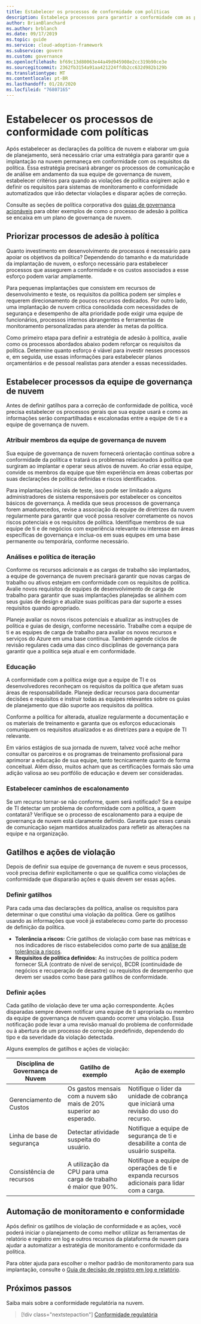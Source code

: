 ```yaml
---
title: Estabelecer os processos de conformidade com políticas
description: Estabeleça processos para garantir a conformidade com as políticas corporativas.
author: BrianBlanchard
ms.author: brblanch
ms.date: 09/17/2019
ms.topic: guide
ms.service: cloud-adoption-framework
ms.subservice: govern
ms.custom: governance
ms.openlocfilehash: bf69c13d80063e44a49d945908e2cc319b90ce3e
ms.sourcegitcommit: 2362fb3154a91aa421224ffdb2cc632d982b129b
ms.translationtype: MT
ms.contentlocale: pt-BR
ms.lasthandoff: 01/28/2020
ms.locfileid: "76807165"
---
```

<!-- markdownlint-disable MD026 -->

# <a name="establish-policy-adherence-processes"></a>Estabelecer os processos de conformidade com políticas

Após estabelecer as declarações da política de nuvem e elaborar um guia de planejamento, será necessário criar uma estratégia para garantir que a implantação na nuvem permaneça em conformidade com os requisitos da política. Essa estratégia precisará abranger os processos de comunicação e de análise em andamento da sua equipe de governança de nuvem, estabelecer critérios para quando as violações de política exigirem ação e definir os requisitos para sistemas de monitoramento e conformidade automatizados que irão detectar violações e disparar ações de correção.

Consulte as seções de política corporativa dos [guias de governança acionáveis](../guides/index.md) para obter exemplos de como o processo de adesão à política se encaixa em um plano de governança de nuvem.

## <a name="prioritize-policy-adherence-processes"></a>Priorizar processos de adesão à política

Quanto investimento em desenvolvimento de processos é necessário para apoiar os objetivos da política? Dependendo do tamanho e da maturidade da implantação de nuvem, o esforço necessário para estabelecer processos que assegurem a conformidade e os custos associados a esse esforço podem variar amplamente.

Para pequenas implantações que consistem em recursos de desenvolvimento e teste, os requisitos da política podem ser simples e requerem direcionamento de poucos recursos dedicados. Por outro lado, uma implantação de nuvem crítica consolidada com necessidades de segurança e desempenho de alta prioridade pode exigir uma equipe de funcionários, processos internos abrangentes e ferramentas de monitoramento personalizadas para atender às metas da política.

Como primeiro etapa para definir a estratégia de adesão à política, avalie como os processos abordados abaixo podem reforçar os requisitos da política. Determine quanto esforço é viável para investir nesses processos e, em seguida, use essas informações para estabelecer planos orçamentários e de pessoal realistas para atender a essas necessidades.

## <a name="establish-cloud-governance-team-processes"></a>Estabelecer processos da equipe de governança de nuvem

Antes de definir gatilhos para a correção de conformidade de política, você precisa estabelecer os processos gerais que sua equipe usará e como as informações serão compartilhadas e escalonadas entre a equipe de ti e a equipe de governança de nuvem.

### <a name="assign-cloud-governance-team-members"></a>Atribuir membros da equipe de governança de nuvem

Sua equipe de governança de nuvem fornecerá orientação contínua sobre a conformidade da política e tratará os problemas relacionados à política que surgiram ao implantar e operar seus ativos de nuvem. Ao criar essa equipe, convide os membros da equipe que têm experiência em áreas cobertas por suas declarações de política definidas e riscos identificados.

Para implantações iniciais de teste, isso pode ser limitado a alguns administradores de sistema responsáveis por estabelecer os conceitos básicos de governança. À medida que seus processos de governança forem amadurecedos, revise a associação da equipe de diretrizes da nuvem regularmente para garantir que você possa resolver corretamente os novos riscos potenciais e os requisitos de política. Identifique membros de sua equipe de ti e de negócios com experiência relevante ou interesse em áreas específicas de governança e inclua-os em suas equipes em uma base permanente ou temporária, conforme necessário.

### <a name="reviews-and-policy-iteration"></a>Análises e política de iteração

Conforme os recursos adicionais e as cargas de trabalho são implantados, a equipe de governança de nuvem precisará garantir que novas cargas de trabalho ou ativos estejam em conformidade com os requisitos de política. Avalie novos requisitos de equipes de desenvolvimento de carga de trabalho para garantir que suas implantações planejadas se alinhem com seus guias de design e atualize suas políticas para dar suporte a esses requisitos quando apropriado.

Planeje avaliar os novos riscos potenciais e atualizar as instruções de política e guias de design, conforme necessário. Trabalhe com a equipe de ti e as equipes de carga de trabalho para avaliar os novos recursos e serviços do Azure em uma base contínua. Também agende ciclos de revisão regulares cada uma das cinco disciplinas de governança para garantir que a política seja atual e em conformidade.

### <a name="education"></a>Educação

A conformidade com a política exige que a equipe de TI e os desenvolvedores reconheçam os requisitos da política que afetam suas áreas de responsabilidade. Planeje dedicar recursos para documentar decisões e requisitos e instruir todas as equipes relevantes sobre os guias de planejamento que dão suporte aos requisitos da política.

Conforme a política for alterada, atualize regularmente a documentação e os materiais de treinamento e garanta que os esforços educacionais comuniquem os requisitos atualizados e as diretrizes para a equipe de TI relevante.

Em vários estágios de sua jornada de nuvem, talvez você ache melhor consultar os parceiros e os programas de treinamento profissional para aprimorar a educação de sua equipe, tanto tecnicamente quanto de forma conceitual. Além disso, muitos acham que as certificações formais são uma adição valiosa ao seu portfólio de educação e devem ser consideradas.

### <a name="establish-escalation-paths"></a>Estabelecer caminhos de escalonamento

Se um recurso tornar-se não conforme, quem será notificado? Se a equipe de TI detectar um problema de conformidade com a política, a quem contatará? Verifique se o processo de escalonamento para a equipe de governança de nuvem está claramente definido. Garanta que esses canais de comunicação sejam mantidos atualizados para refletir as alterações na equipe e na organização.

## <a name="violation-triggers-and-actions"></a>Gatilhos e ações de violação

Depois de definir sua equipe de governança de nuvem e seus processos, você precisa definir explicitamente o que se qualifica como violações de conformidade que dispararão ações e quais devem ser essas ações.

### <a name="define-triggers"></a>Definir gatilhos

Para cada uma das declarações da política, analise os requisitos para determinar o que constitui uma violação da política. Gere os gatilhos usando as informações que você já estabeleceu como parte do processo de definição da política.

- **Tolerância a riscos:** Crie gatilhos de violação com base nas métricas e nos indicadores de risco estabelecidos como parte de sua [análise de tolerância a riscos](./risk-tolerance.md).
- **Requisitos de política definidos:** As instruções de política podem fornecer SLA (contrato de nível de serviço), BCDR (continuidade de negócios e recuperação de desastre) ou requisitos de desempenho que devem ser usados como base para gatilhos de conformidade.

### <a name="define-actions"></a>Definir ações

Cada gatilho de violação deve ter uma ação correspondente. Ações disparadas sempre devem notificar uma equipe de ti apropriada ou membro da equipe de governança de nuvem quando ocorrer uma violação. Essa notificação pode levar a uma revisão manual do problema de conformidade ou à abertura de um processo de correção predefinido, dependendo do tipo e da severidade da violação detectada.

Alguns exemplos de gatilhos e ações de violação:

| Disciplina de Governança de Nuvem | Gatilho de exemplo | Ação de exemplo |
|-----------------------------|----------------|---------------|
| Gerenciamento de Custos | Os gastos mensais com a nuvem são mais de 20% superior ao esperado. | Notifique o líder da unidade de cobrança que iniciará uma revisão do uso do recurso. |
| Linha de base de segurança | Detectar atividade suspeita do usuário. | Notifique a equipe de segurança de ti e desabilite a conta de usuário suspeita. |
| Consistência de recursos | A utilização da CPU para uma carga de trabalho é maior que 90%. | Notifique a equipe de operações de ti e expanda recursos adicionais para lidar com a carga. |

## <a name="automation-of-monitoring-and-compliance"></a>Automação de monitoramento e conformidade

Após definir os gatilhos de violação de conformidade e as ações, você poderá iniciar o planejamento de como melhor utilizar as ferramentas de relatório e registro em log e outros recursos da plataforma de nuvem para ajudar a automatizar a estratégia de monitoramento e conformidade da política.

Para obter ajuda para escolher o melhor padrão de monitoramento para sua implantação, consulte o [Guia de decisão de registro em log e relatório](../../decision-guides/logging-and-reporting/index.md).

## <a name="next-steps"></a>Próximos passos

Saiba mais sobre a conformidade regulatória na nuvem.

> [!div class="nextstepaction"]
> [Conformidade regulatória](./regulatory-compliance.md)
